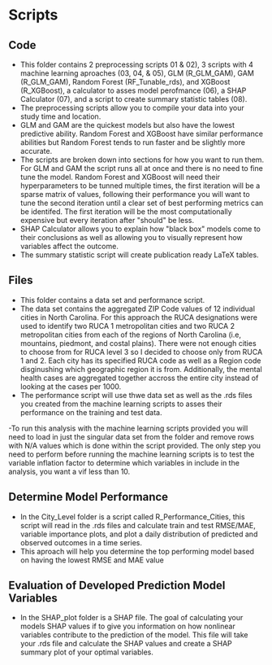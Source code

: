 # Scripts

## Code
- This folder contains 2 preprocessing scripts 01 & 02), 3 scripts with 4 machine learning aproaches (03, 04, & 05), GLM (R_GLM_GAM), GAM (R_GLM_GAM), Random Forest (RF_Tunable_rds), and XGBoost (R_XGBoost), a calculator to asses model perofmance (06), a SHAP Calculator (07), and a script to create summary statistic tables (08).
- The preprocessing scripts allow you to compile your data into your study time and location.
- GLM and GAM are the quickest models but also have the lowest predictive ability. Random Forest and XGBoost have similar performance abilities but Random Forest tends to run faster and be slightly more accurate.
- The scripts are broken down into sections for how you want to run them. For GLM and GAM the script runs all at once and there is no need to fine tune the model. Random Forest and XGBoost will need their hyperparameters to be tunned multiple times, the first iteration will be a sparse matrix of values, following their performance you will want to tune the second iteration until a clear set of best performing metrics can be identifed. The first iteration will be the most computationally expensive but every iteration after "should" be less.
- SHAP Calculator allows you to explain how "black box" models come to their conclusions as well as allowing you to visually represent how variables affect the outcome.
- The summary statistic script will create publication ready LaTeX tables. 

## Files
- This folder contains a data set and performance script. 
- The data set contains the aggregated ZIP Code values of 12 individual cities in North Carolina. For this approach the RUCA designations were used to identify two RUCA 1 metropolitan cities and two RUCA 2 metropolitan cities from each of the regions of North Carolina (i.e, mountains, piedmont, and costal plains). There were not enough cities to choose from for RUCA level 3 so I decided to choose only from RUCA 1 and 2. Each city has its specified RUCA code as well as a Region code disginushing which geographic region it is from. Additionally, the mental health cases are aggregated together accross the entire city instead of looking at the cases per 1000. 
- The performance script will use thwe data set as well as the .rds files you created from the machine learning scripts to asses their performance on the training and test data.

-To run this analysis with the machine learning scripts provided you will need to load in just the singular data set from the folder and remove rows with N/A values which is done within the script provided. The only step you need to perform before running the machine learning scripts is to test the variable inflation factor to determine which variables in include in the analysis, you want a vif less than 10.

## Determine Model Performance
- In the City_Level folder is a script called R_Performance_Cities, this script will read in the .rds files and calculate train and test RMSE/MAE, variable importance plots, and plot a daily distribution of predicted and observed outcomes in a time series.
- This aproach will help you determine the top performing model based on having the lowest RMSE and MAE value

## Evaluation of Developed Prediction Model Variables
- In the SHAP_plot folder is a SHAP file. The goal of calculating your models SHAP values if to give you information on how nonlinear variables contribute to the prediction of the model. This file will take your .rds file and calculate the SHAP values and create a SHAP summary plot of your optimal variables.
